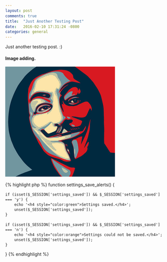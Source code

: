 ```yaml
---
layout: post
comments: true
title:  "Just Another Testing Post"
date:   2016-02-10 17:31:24 -0800
categories: general
---
```


Just another testing post. :)

#### Image adding.
![annonymouse picture](assets/img/2016/feb/annonymous.jpg "Just a picture")

{% highlight php %}
function settings_save_alerts() {

	if (isset($_SESSION['settings_saved']) && $_SESSION['settings_saved'] === 'y') {
		echo '<h4 style="color:green">Settings saved.</h4>';
		unset($_SESSION['settings_saved']);
	}

	if (isset($_SESSION['settings_saved']) && $_SESSION['settings_saved'] === 'n') {
		echo '<h4 style="color:orange">Settings could not be saved.</h4>';
		unset($_SESSION['settings_saved']);
	}

}
{% endhighlight %}